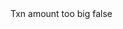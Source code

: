 <?xml version="1.0" encoding="UTF-8"?>
<CustomMetadata xmlns="http://soap.sforce.com/2006/04/metadata">
    <label>Txn amount too big</label>
    <protected>false</protected>
</CustomMetadata>
